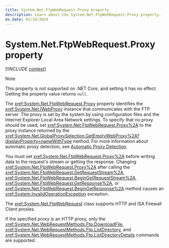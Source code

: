 ```yaml
---
title: System.Net.FtpWebRequest.Proxy property
description: Learn about the System.Net.FtpWebRequest.Proxy property.
ms.date: 01/24/2024
---
```

# System.Net.FtpWebRequest.Proxy property

[!INCLUDE [context](includes/context.md)]

> [!NOTE]
> This property is not supported on .NET Core, and setting it has no effect. Getting the property value returns `null`.

The <xref:System.Net.FtpWebRequest.Proxy> property identifies the <xref:System.Net.IWebProxy> instance that communicates with the FTP server. The proxy is set by the system by using configuration files and the Internet Explorer Local Area Network settings. To specify that no proxy should be used, set <xref:System.Net.FtpWebRequest.Proxy%2A> to the proxy instance returned by the <xref:System.Net.GlobalProxySelection.GetEmptyWebProxy%2A?displayProperty=nameWithType> method. For more information about automatic proxy detection, see [Automatic Proxy Detection](/dotnet/framework/network-programming/automatic-proxy-detection).

You must set <xref:System.Net.FtpWebRequest.Proxy%2A> before writing data to the request's stream or getting the response. Changing <xref:System.Net.FtpWebRequest.Proxy%2A> after calling the <xref:System.Net.FtpWebRequest.GetRequestStream%2A>, <xref:System.Net.FtpWebRequest.BeginGetRequestStream%2A>, <xref:System.Net.FtpWebRequest.GetResponse%2A>, or <xref:System.Net.FtpWebRequest.BeginGetResponse%2A> method causes an <xref:System.InvalidOperationException> exception.

The <xref:System.Net.FtpWebRequest> class supports HTTP and ISA Firewall Client proxies.

If the specified proxy is an HTTP proxy, only the <xref:System.Net.WebRequestMethods.Ftp.DownloadFile>, <xref:System.Net.WebRequestMethods.Ftp.ListDirectory>, and <xref:System.Net.WebRequestMethods.Ftp.ListDirectoryDetails> commands are supported.
